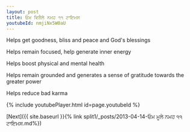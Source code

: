 ```yaml
---
layout: post
title: ਓਮ ਵਿਸ਼ੈਲੇ ਨਮਹ ੧੧ ਟਾਇਮਸ
youtubeId: nmjiNx5W0aU
---
```

 
 
Helps get goodness, bliss and peace and God's blessings
 
Helps remain focused, help generate inner energy 
 
Helps boost physical and mental health 
 
Helps remain grounded and generates a sense of gratitude towards the greater power 
 
Helps reduce bad karma
 
 
 
 


{% include youtubePlayer.html id=page.youtubeId %}
 
[Next]({{ site.baseurl }}{% link  split1/_posts/2013-04-14-ਓਮ ਮੂਲੇ ਨਮਹ ੧੧ ਟਾਇਮਸ.md%})
 
